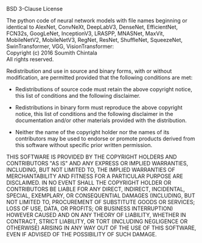 BSD 3-Clause License

The python code of neural network models with file names beginning or identical to AlexNet, ConvNeXt, DeepLabV3, DenseNet, EfficientNet, FCN32s, GoogLeNet, InceptionV3, LRASPP, MNASNet, MaxVit, MobileNetV2, MobileNetV3, RegNet, ResNet, ShuffleNet, SqueezeNet, SwinTransformer, VGG, VisionTransformer:<br/>
Copyright (c) 2016 Soumith Chintala<br/>
All rights reserved.

Redistribution and use in source and binary forms, with or without
modification, are permitted provided that the following conditions are met:

* Redistributions of source code must retain the above copyright notice, this
  list of conditions and the following disclaimer.

* Redistributions in binary form must reproduce the above copyright notice,
  this list of conditions and the following disclaimer in the documentation
  and/or other materials provided with the distribution.

* Neither the name of the copyright holder nor the names of its
  contributors may be used to endorse or promote products derived from
  this software without specific prior written permission.

THIS SOFTWARE IS PROVIDED BY THE COPYRIGHT HOLDERS AND CONTRIBUTORS "AS IS"
AND ANY EXPRESS OR IMPLIED WARRANTIES, INCLUDING, BUT NOT LIMITED TO, THE
IMPLIED WARRANTIES OF MERCHANTABILITY AND FITNESS FOR A PARTICULAR PURPOSE ARE
DISCLAIMED. IN NO EVENT SHALL THE COPYRIGHT HOLDER OR CONTRIBUTORS BE LIABLE
FOR ANY DIRECT, INDIRECT, INCIDENTAL, SPECIAL, EXEMPLARY, OR CONSEQUENTIAL
DAMAGES (INCLUDING, BUT NOT LIMITED TO, PROCUREMENT OF SUBSTITUTE GOODS OR
SERVICES; LOSS OF USE, DATA, OR PROFITS; OR BUSINESS INTERRUPTION) HOWEVER
CAUSED AND ON ANY THEORY OF LIABILITY, WHETHER IN CONTRACT, STRICT LIABILITY,
OR TORT (INCLUDING NEGLIGENCE OR OTHERWISE) ARISING IN ANY WAY OUT OF THE USE
OF THIS SOFTWARE, EVEN IF ADVISED OF THE POSSIBILITY OF SUCH DAMAGE.
